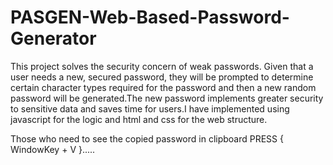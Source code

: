 # PASGEN-Web-Based-Password-Generator
  This project solves the security concern of weak passwords. Given that a user needs a new, secured password, they will be prompted to determine certain character types required for the password and then a new random password will be generated.The new password implements greater security to sensitive data and saves time for users.I have implemented using javascript for the logic and html and css for the web structure.

Those who need to see the copied password in clipboard PRESS { WindowKey + V }.....
